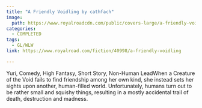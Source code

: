 ```yaml
---
title: "A Friendly Voidling by cathfach"
image:
  path: https://www.royalroadcdn.com/public/covers-large/a-friendly-voidling-aadaykw2uq8.jpg
categories:
  - COMPLETED
tags:
  - GL/WLW
link: https://www.royalroad.com/fiction/40998/a-friendly-voidling

---
```

Yuri, Comedy, High Fantasy, Short Story, Non-Human LeadWhen a Creature of the Void fails to find friendship among her own kind, she instead sets her sights upon another, human-filled world. Unfortunately, humans turn out to be rather small and squishy things, resulting in a mostly accidental trail of death, destruction and madness.

